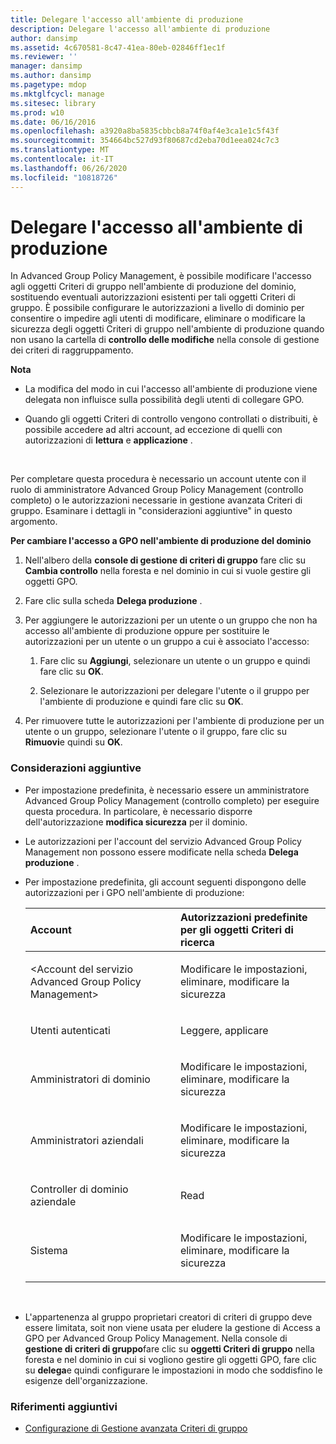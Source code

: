 ```yaml
---
title: Delegare l'accesso all'ambiente di produzione
description: Delegare l'accesso all'ambiente di produzione
author: dansimp
ms.assetid: 4c670581-8c47-41ea-80eb-02846ff1ec1f
ms.reviewer: ''
manager: dansimp
ms.author: dansimp
ms.pagetype: mdop
ms.mktglfcycl: manage
ms.sitesec: library
ms.prod: w10
ms.date: 06/16/2016
ms.openlocfilehash: a3920a8ba5835cbbcb8a74f0af4e3ca1e1c5f43f
ms.sourcegitcommit: 354664bc527d93f80687cd2eba70d1eea024c7c3
ms.translationtype: MT
ms.contentlocale: it-IT
ms.lasthandoff: 06/26/2020
ms.locfileid: "10818726"
---
```

# Delegare l'accesso all'ambiente di produzione


In Advanced Group Policy Management, è possibile modificare l'accesso agli oggetti Criteri di gruppo nell'ambiente di produzione del dominio, sostituendo eventuali autorizzazioni esistenti per tali oggetti Criteri di gruppo. È possibile configurare le autorizzazioni a livello di dominio per consentire o impedire agli utenti di modificare, eliminare o modificare la sicurezza degli oggetti Criteri di gruppo nell'ambiente di produzione quando non usano la cartella di **controllo delle modifiche** nella console di gestione dei criteri di raggruppamento.

**Nota**  
-   La modifica del modo in cui l'accesso all'ambiente di produzione viene delegata non influisce sulla possibilità degli utenti di collegare GPO.

-   Quando gli oggetti Criteri di controllo vengono controllati o distribuiti, è possibile accedere ad altri account, ad eccezione di quelli con autorizzazioni di **lettura** e **applicazione** .

 

Per completare questa procedura è necessario un account utente con il ruolo di amministratore Advanced Group Policy Management (controllo completo) o le autorizzazioni necessarie in gestione avanzata Criteri di gruppo. Esaminare i dettagli in "considerazioni aggiuntive" in questo argomento.

**Per cambiare l'accesso a GPO nell'ambiente di produzione del dominio**

1.  Nell'albero della **console di gestione di criteri di gruppo** fare clic su **Cambia controllo** nella foresta e nel dominio in cui si vuole gestire gli oggetti GPO.

2.  Fare clic sulla scheda **Delega produzione** .

3.  Per aggiungere le autorizzazioni per un utente o un gruppo che non ha accesso all'ambiente di produzione oppure per sostituire le autorizzazioni per un utente o un gruppo a cui è associato l'accesso:

    1.  Fare clic su **Aggiungi**, selezionare un utente o un gruppo e quindi fare clic su **OK**.

    2.  Selezionare le autorizzazioni per delegare l'utente o il gruppo per l'ambiente di produzione e quindi fare clic su **OK**.

4.  Per rimuovere tutte le autorizzazioni per l'ambiente di produzione per un utente o un gruppo, selezionare l'utente o il gruppo, fare clic su **Rimuovi**e quindi su **OK**.

### Considerazioni aggiuntive

-   Per impostazione predefinita, è necessario essere un amministratore Advanced Group Policy Management (controllo completo) per eseguire questa procedura. In particolare, è necessario disporre dell'autorizzazione **modifica sicurezza** per il dominio.

-   Le autorizzazioni per l'account del servizio Advanced Group Policy Management non possono essere modificate nella scheda **Delega produzione** .

-   Per impostazione predefinita, gli account seguenti dispongono delle autorizzazioni per i GPO nell'ambiente di produzione:

    <table>
    <colgroup>
    <col width="50%" />
    <col width="50%" />
    </colgroup>
    <thead>
    <tr class="header">
    <th align="left">Account</th>
    <th align="left">Autorizzazioni predefinite per gli oggetti Criteri di ricerca</th>
    </tr>
    </thead>
    <tbody>
    <tr class="odd">
    <td align="left"><p>&lt;Account del servizio Advanced Group Policy Management&gt;</p></td>
    <td align="left"><p>Modificare le impostazioni, eliminare, modificare la sicurezza</p></td>
    </tr>
    <tr class="even">
    <td align="left"><p>Utenti autenticati</p></td>
    <td align="left"><p>Leggere, applicare</p></td>
    </tr>
    <tr class="odd">
    <td align="left"><p>Amministratori di dominio</p></td>
    <td align="left"><p>Modificare le impostazioni, eliminare, modificare la sicurezza</p></td>
    </tr>
    <tr class="even">
    <td align="left"><p>Amministratori aziendali</p></td>
    <td align="left"><p>Modificare le impostazioni, eliminare, modificare la sicurezza</p></td>
    </tr>
    <tr class="odd">
    <td align="left"><p>Controller di dominio aziendale</p></td>
    <td align="left"><p>Read</p></td>
    </tr>
    <tr class="even">
    <td align="left"><p>Sistema</p></td>
    <td align="left"><p>Modificare le impostazioni, eliminare, modificare la sicurezza</p></td>
    </tr>
    </tbody>
    </table>

     

-   L'appartenenza al gruppo proprietari creatori di criteri di gruppo deve essere limitata, soit non viene usata per eludere la gestione di Access a GPO per Advanced Group Policy Management. Nella console di **gestione di criteri di gruppo**fare clic su **oggetti Criteri di gruppo** nella foresta e nel dominio in cui si vogliono gestire gli oggetti GPO, fare clic su **delega**e quindi configurare le impostazioni in modo che soddisfino le esigenze dell'organizzazione.

### Riferimenti aggiuntivi

-   [Configurazione di Gestione avanzata Criteri di gruppo](configuring-advanced-group-policy-management-agpm40.md)

 

 






